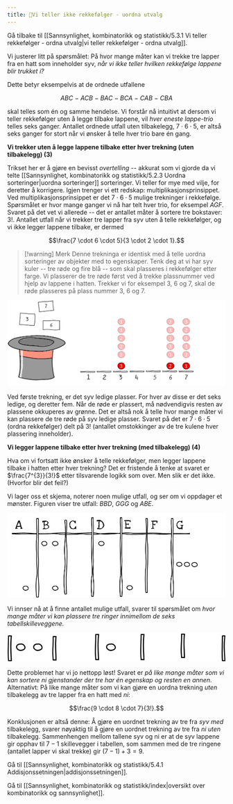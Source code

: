 ```yaml
---
title: 📄Vi teller ikke rekkefølger - uordna utvalg
---
```



Gå tilbake til [[Sannsynlighet, kombinatorikk og statistikk/5.3.1 Vi teller rekkefølger - ordna utvalg|vi teller rekkefølger - ordna utvalg]].

Vi justerer litt på spørsmålet: På hvor mange måter kan vi trekke tre
lapper fra en hatt som inneholder syv, *når vi ikke teller
hvilken rekkefølge lappene blir trukket i?*

Dette betyr eksempelvis at de ordnede utfallene

$$ABC\  - \ ACB\  - \ BAC\  - \ BCA\  - \ CAB\  - \ CBA$$

skal telles som én og samme hendelse. Vi forstår nå intuitivt at dersom
vi teller rekkefølger uten å legge tilbake lappene, vil *hver eneste
lappe-trio* telles seks ganger. Antallet ordnede utfall uten
tilbakelegg, $7 \cdot 6 \cdot 5$, er altså seks ganger for stort når vi
ønsker å telle hver trio bare én gang.

**Vi trekker uten å legge lappene tilbake etter hver trekning (uten
tilbakelegg) (3)**

Trikset her er å gjøre en bevisst *overtelling --* akkurat som vi gjorde
da vi telte [[Sannsynlighet, kombinatorikk og statistikk/5.2.3 Uordna sorteringer|uordna sorteringer]] sorteringer. Vi teller for mye med vilje, for
deretter å korrigere. Igjen trenger vi  ett redskap:
multiplikasjonsprinsippet. Ved multiplikasjonsprinsippet er det
$7 \cdot 6 \cdot 5$ mulige trekninger i rekkefølge. Spørsmålet er hvor
mange ganger vi nå har telt hver trio, for eksempel $AGF$. Svaret på det
vet vi allerede -- det er antallet måter å sortere tre bokstaver: $3!$.
Antallet utfall når vi trekker tre lapper fra syv uten å telle
rekkefølger, og vi ikke legger lappene tilbake, er dermed

$$\frac{7 \cdot 6 \cdot 5}{3 \cdot 2 \cdot 1}.$$
> [!warning] Merk 
>  Denne trekninga er identisk med å telle uordna
sorteringer av objekter med to egenskaper. Tenk deg at vi har syv kuler
-- tre røde og fire blå -- som skal plasseres i rekkefølger etter farge.
Vi plasserer de tre røde først ved å trekke plassnummer ved hjelp av
lappene i hatten. Trekker vi for eksempel 3, 6 og 7, skal de røde
plasseres på plass nummer 3, 6 og 7.

![](../media/media/image121.png)

Ved første trekning, er det syv ledige plasser. For hver av disse er det
seks ledige, og deretter fem. Når de røde er plassert, må nødvendigvis
resten av plassene okkuperes av grønne. Det er altså nok å telle hvor
mange måter vi kan plassere de tre røde på syv ledige plasser. Svaret på
det er $7 \cdot 6 \cdot 5$ (ordna rekkefølger) delt på $3!$ (antallet
omstokkinger av de tre kulene hver plassering inneholder).

**Vi legger lappene tilbake etter hver trekning (med tilbakelegg) (4)**

Hva om vi fortsatt ikke ønsker å telle rekkefølger, men legger lappene
tilbake i hatten etter hver trekning? Det er fristende å tenke at svaret
er $\frac{7^{3}}{3!}$ etter tilsvarende logikk som over. Men slik er det
ikke. (Hvorfor blir det feil?)

Vi lager oss et skjema, noterer noen mulige utfall, og ser om vi
oppdager et mønster. Figuren viser tre utfall: $BBD$, $GGG$ og $ABE$.

![](../media/media/image122.png)

Vi innser nå at å finne antallet mulige utfall, svarer til spørsmålet om
*hvor mange måter vi kan plassere tre ringer innimellom de seks
tabellskilleveggene.*

![](../media/media/image123.png)

Dette problemet har vi jo nettopp løst! Svaret er *på like mange måter
som vi kan sortere ni gjenstander der tre har én egenskap og resten en
annen.* Alternativt: På like mange måter som vi kan gjøre en uordna
trekning *uten* tilbakelegg av tre lapper fra en hatt med
*ni*:

$$\frac{9 \cdot 8 \cdot 7}{3!}.$$

Konklusjonen er altså denne: Å gjøre en uordnet trekning av tre fra
*syv*  *med* tilbakelegg, svarer nøyaktig til å gjøre en
uordnet trekning av tre fra *ni*  *uten* tilbakelegg.
Sammenhengen mellom tallene syv og ni er at de syv lappene gir opphav
til $7 - 1$ skillevegger i tabellen, som sammen med de tre ringene
(antallet lapper vi skal trekke) gir $(7 - 1) + 3 = 9$.

Gå til [[Sannsynlighet, kombinatorikk og statistikk/5.4.1 Addisjonssetningen|addisjonssetningen]].


Gå til [[Sannsynlighet, kombinatorikk og statistikk/index|oversikt over kombinatorikk og sannsynlighet]].